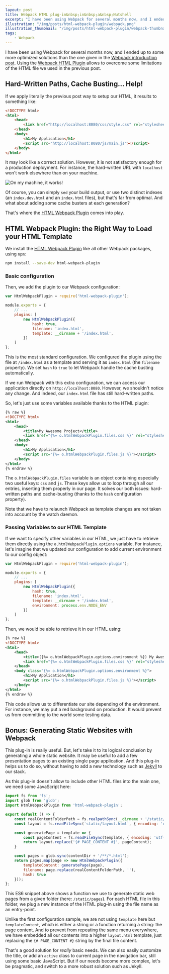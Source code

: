 ```yaml
---
layout: post
title: Webpack HTML plug-in&nbsp;in&nbsp;a&nbsp;Nutshell
excerpt: "I have been using Webpack for several months now, and I ended up to some more optimized solutions than the one already presented on this blog. Let's see some solutions to handle correctly assets paths, cache busting, and use of configuration parameters, using the Webpack HTML Plugin."
illustration: "/img/posts/html-webpack-plugin/webpack.png"
illustration_thumbnail: "/img/posts/html-webpack-plugin/webpack-thumbnail.png"
tags:
    - Webpack
---
```


I have been using Webpack for several months now, and I ended up to some more optimized
solutions than the one given in the [Webpack introduction post](/2015/05/15/howto-setup-webpack-on-es6-react-application-with-sass.html). Using the [Webpack
HTML Plugin](https://github.com/ampedandwired/html-webpack-plugin) allows to overcome
some limitations of the HTML file we used in the previous post.

## Hard-Written Paths, Cache Busting... Help!

If we apply literally the previous post way to setup our HTML, it results to
something like:

``` html
<!DOCTYPE html>
<html>
    <head>
        <link href="http://localhost:8080/css/style.css" rel="stylesheet" />
    </head>
    <body>
        <h1>My Application</h1>
        <script src="http://localhost:8080/js/main.js"></script>
    </body>
</html>
```

It may look like a correct solution. However, it is not satisfactory enough for
a production deployment. For instance, the hard-written URL with `localhost` won't
work elsewhere than on your machine.

<p class="center">
    <img src="/img/posts/html-webpack-plugin/on-my-machine-it-works.jpg" alt="On my machine, it works!" title="On my machine, it works!" />
</p>

Of course, you can simply `sed` your build output, or use two distinct indexes (an `index.dev.html`
and an `index.html` files), but that's far from optimal. And what about adding some
cache busters at each generation?

That's where the [HTML Webpack Plugin](https://github.com/ampedandwired/html-webpack-plugin) comes into play.

## HTML Webpack Plugin: the Right Way to Load your HTML Template

We install the [HTML Webpack Plugin](https://github.com/ampedandwired/html-webpack-plugin)
like all other Webpack packages, using `npm`:

``` sh
npm install --save-dev html-webpack-plugin
```

### Basic configuration

Then, we add the plugin to our Webpack configuration:

``` js
var HtmlWebpackPlugin = require('html-webpack-plugin');

module.exports = {
    // ...
    plugins: [
        new HtmlWebpackPlugin({
            hash: true,
            filename: 'index.html',
            template: __dirname + '/index.html',
        })
    ]
};
```

This is the most standard configuration. We configured the plugin using the file
at `/index.html` as a template and serving it as `index.html` (the `filename`
property). We set `hash` to `true` to let Webpack handle the cache busting
automatically.

If we run Webpack with this extra configuration, we can access our application
directly on `http://localhost:8080`. However, we shouldn't notice any change.
And indeed, our `index.html` file has still hard-written paths.

So, let's just use some variables available thanks to the HTML plugin:

``` xml
{% raw %}
<!DOCTYPE html>
<html>
    <head>
        <title>My Awesome Project</title>
        <link href="{%= o.htmlWebpackPlugin.files.css %}" rel="stylesheet">
    </head>
    <body>
        <h1>My Application</h1>
        <script src="{%= o.htmlWebpackPlugin.files.js %}"></script>
    </body>
</html>
{% endraw %}
```

The `o.htmlWebpackPlugin.files` variable is an object containing especially two
useful keys: `css` and `js`. These keys allow us to loop through all our entries,
inserting them properly in our page. It solves our both issues: hard-written paths
and cache-busting (thanks to the `hash` configuration property).

Note that we have to relaunch Webpack as template changes are not taken into account
by the watch daemon.

### Passing Variables to our HTML Template

If we want to specify other variables in our HTML, we just have to retrieve them
directly using the `o.htmlWebpackPlugin.options` variable. For instance, let's imagine that we
updated our configuration to add current environment to our config object:

``` js
var HtmlWebpackPlugin = require('html-webpack-plugin');

module.exports = {
    // ...
    plugins: [
        new HtmlWebpackPlugin({
            hash: true,
            filename: 'index.html',
            template: __dirname + '/index.html',
            environment: process.env.NODE_ENV
        })
    ]
};
```

Then, we would be able to retrieve it in our HTML using:

``` xml
{% raw %}
<!DOCTYPE html>
<html>
    <head>
        <title>({%= o.htmlWebpackPlugin.options.environment %}) My Awesome Project</title>
        <link href="{%= o.htmlWebpackPlugin.files.css %}" rel="stylesheet">
    </head>
    <body class="{%= o.htmlWebpackPlugin.options.environment %}">
        <h1>My Application</h1>
        <script src="{%= o.htmlWebpackPlugin.files.js %}"></script>
    </body>
</html>
{% endraw %}
```

This code allows us to differentiate our site depending of the environment. For instance,
we may put a red background on production. It would prevent us from committing to the
world some testing data.

## Bonus: Generating Static Websites with Webpack

This plug-in is really useful. But, let's take it to its logical conclusion by
generating a whole static website. It may be useful to
add a few presentation pages to an existing single page application. And this plug-in
helps us to do so, without having to add a new technology such as [Jekyll](https://jekyllrb.com/)
to our stack.

As this plug-in doesn't allow to include other HTML files into the main one, we
need some JavaScript here:

``` js
import fs from 'fs';
import glob from 'glob';
import HtmlWebpackPlugin from 'html-webpack-plugin';

export default () => {
    const realContentFolderPath = fs.realpathSync(__dirname + '/static/pages/');
    const layout = fs.readFileSync(`static/layout.html`, { encoding: 'utf8' });

    const generatePage = template => {
        const pageContent = fs.readFileSync(template, { encoding: 'utf-8' });
        return layout.replace('{# PAGE_CONTENT #}', pageContent);
    }

    const pages = glob.sync(contentDir + '/**/*.html');
    return pages.map(page => new HtmlWebpackPlugin({
        templateContent: generatePage(page),
        filename: page.replace(realContentFolderPath, ''),
        hash: true
    }));
};
```
This ES6 snippet above shows a function we use to generate static web pages from a
given folder (here: `/static/pages`). For each HTML file in this folder, we plug
a new instance of the HTML plug-in using the file name as an entry-point.

Unlike the first configuration sample, we are not using `template` here but
`templateContent`, which is either a string or a function returning a string:
the page content. And to prevent from repeating the same menu everywhere, we
have embedded all our contents into a higher `layout.html` template, just replacing
the `{# PAGE_CONTENT #}` string by the final file content.

That's a good solution for *really* basic needs. We can also easily customize
the title, or add an `active` class to current page in the navigation bar, still
using some basic JavaScript. But if our needs become more complex, let's be pragmatic,
and switch to a more robust solution such as Jekyll.
